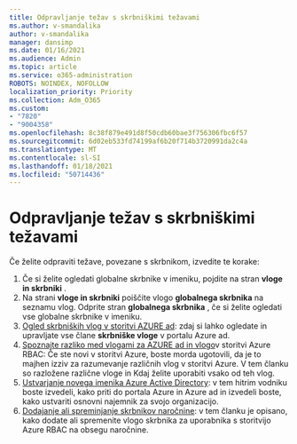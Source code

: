 ```yaml
---
title: Odpravljanje težav s skrbniškimi težavami
ms.author: v-smandalika
author: v-smandalika
manager: dansimp
ms.date: 01/16/2021
ms.audience: Admin
ms.topic: article
ms.service: o365-administration
ROBOTS: NOINDEX, NOFOLLOW
localization_priority: Priority
ms.collection: Adm_O365
ms.custom:
- "7820"
- "9004358"
ms.openlocfilehash: 8c38f879e491d8f50cdb60bae3f756306fbc6f57
ms.sourcegitcommit: 6d02eb533fd74199af6b20f714b3720991da2c4a
ms.translationtype: MT
ms.contentlocale: sl-SI
ms.lasthandoff: 01/18/2021
ms.locfileid: "50714436"
---
```

# <a name="troubleshoot-administrator-issues"></a>Odpravljanje težav s skrbniškimi težavami

Če želite odpraviti težave, povezane s skrbnikom, izvedite te korake:

1. Če si želite ogledati globalne skrbnike v imeniku, pojdite na stran **vloge in skrbniki** .
2. Na strani **vloge in skrbniki** poiščite vlogo **globalnega skrbnika** na seznamu vlog. Odprite stran **globalnega skrbnika** , če si želite ogledati vse globalne skrbnike v imeniku.
3. [Ogled skrbniških vlog v storitvi AZURE ad](https://docs.microsoft.com/azure/active-directory/roles/manage-roles-portal): zdaj si lahko ogledate in upravljate vse člane **skrbniške vloge** v portalu Azure ad.
4. [Spoznajte razliko med vlogami za AZURE ad in vlogo](https://docs.microsoft.com/azure/role-based-access-control/rbac-and-directory-admin-roles)v storitvi Azure RBAC: Če ste novi v storitvi Azure, boste morda ugotovili, da je to majhen izziv za razumevanje različnih vlog v storitvi Azure. V tem članku so razložene različne vloge in Kdaj želite uporabiti vsako od teh vlog.
5. [Ustvarjanje novega imenika Azure Active Directory](https://docs.microsoft.com/azure/active-directory/fundamentals/active-directory-access-create-new-tenant): v tem hitrim vodniku boste izvedeli, kako priti do portala Azure in Azure ad in izvedeli boste, kako ustvariti osnovni najemnik za svojo organizacijo.
6. [Dodajanje ali spreminjanje skrbnikov naročnine](https://docs.microsoft.com/azure/cost-management-billing/manage/add-change-subscription-administrator): v tem članku je opisano, kako dodate ali spremenite vlogo skrbnika za uporabnika s storitvijo Azure RBAC na obsegu naročnine.

